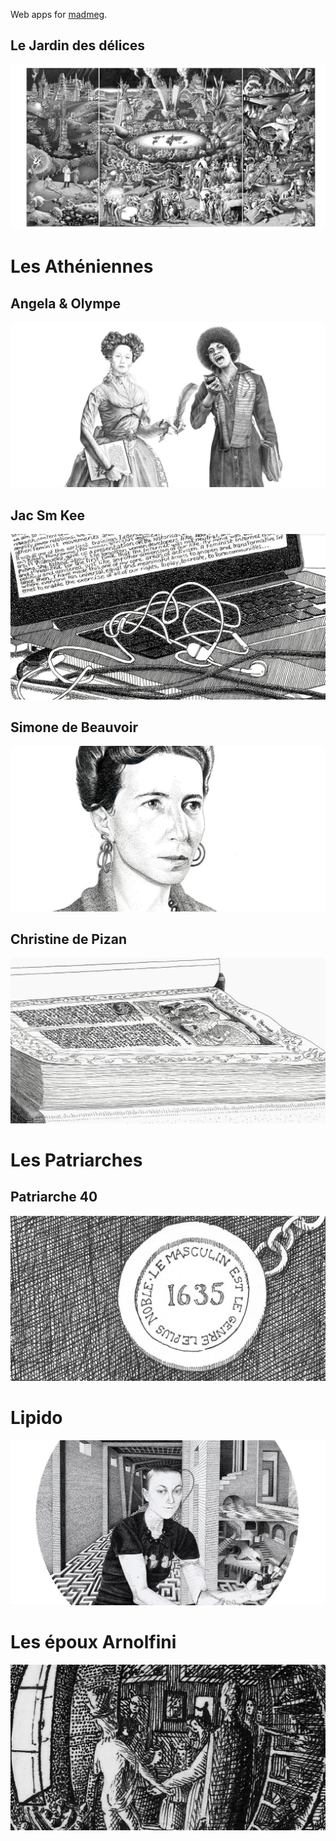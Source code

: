Web apps for [madmeg](http://madmeg.org/).


## Le Jardin des délices

[![](delizie/vignette-1200x630.jpg)](http://madmeg.org/delizie/)


# Les Athéniennes

## Angela &amp; Olympe

[![](athena/vignette-1200x630.jpg)](http://madmeg.org/athena/)


## Jac Sm Kee

[![](jacsmkee/vignette-1200x630.jpg)](http://madmeg.org/jacsmkee/)


## Simone de Beauvoir

[![](simone/vignette-1200x630.jpg)](http://madmeg.org/simone/)


## Christine de Pizan

[![](christine/vignette-1200x630.jpg)](http://madmeg.org/christine/)


# Les Patriarches

## Patriarche 40

[![](p40/vignette-1200x630.jpg)](http://madmeg.org/p40/)


# Lipido

[![](lipido/vignette-1200x630.jpg)](http://madmeg.org/lipido/)


# Les époux Arnolfini

[![](epoux/vignette-1200x630.jpg)](http://madmeg.org/epoux/)


